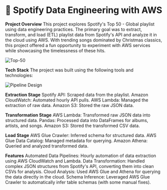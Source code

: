 # 🎵 Spotify Data Engineering with AWS
**Project Overview**
This project explores Spotify's Top 50 - Global playlist using data engineering practices. The primary goal was to extract, transform, and load (ETL) playlist data from Spotify's API and analyze it in the cloud using AWS. With trending songs dominated by Christmas classics, this project offered a fun opportunity to experiment with AWS services while showcasing the timelessness of these hits.

![Top-50](https://github.com/user-attachments/assets/ad02c9e5-e5d9-4d37-ba15-5e638d0273a7)


**Tech Stack**
The project was built using the following tools and technologies:

![Pipeline Design](https://github.com/user-attachments/assets/dfb43287-9016-440b-a2fe-bf5f9618d12f)

**Extraction Stage**
Spotify API: Scraped data from the playlist.
Amazon CloudWatch: Automated hourly API pulls.
AWS Lambda: Managed the extraction of raw data.
Amazon S3: Stored the raw JSON data.

**Transformation Stage**
AWS Lambda: Transformed raw JSON data into structured data.
Pandas: Processed data into DataFrames for albums, artists, and songs.
Amazon S3: Stored the transformed CSV data.

**Load Stage**
AWS Glue Crawler: Inferred schema for structured data.
AWS Glue Data Catalog: Managed metadata for querying.
Amazon Athena: Queried and analyzed transformed data.

**Features**
Automated Data Pipelines: Hourly automation of data extraction using AWS CloudWatch and Lambda.
Data Transformation: Handled complex JSON structures from Spotify's API, converting them into clean CSVs for analysis.
Cloud Analysis: Used AWS Glue and Athena for querying the data directly in the cloud.
Schema Inference: Leveraged AWS Glue Crawler to automatically infer table schemas (with some manual fixes).
